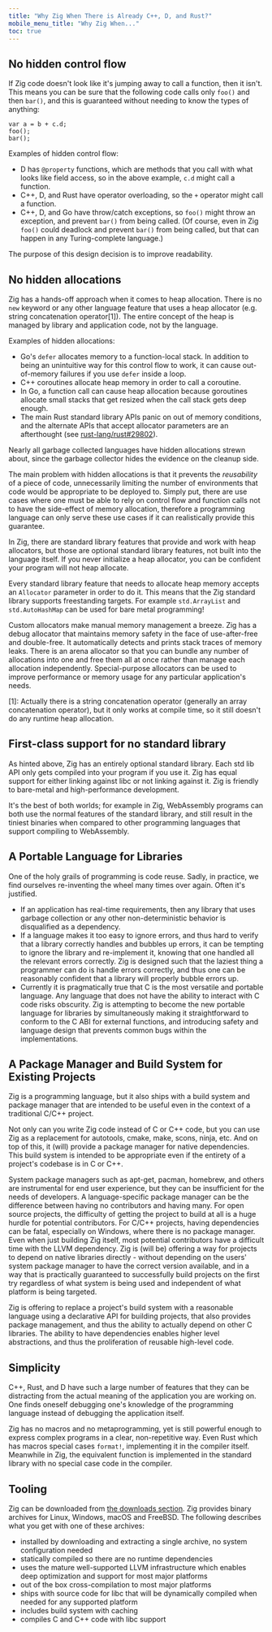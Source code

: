 ```yaml
---
title: "Why Zig When There is Already C++, D, and Rust?"
mobile_menu_title: "Why Zig When..."
toc: true
---
```



## No hidden control flow

If Zig code doesn't look like it's jumping away to call a function, then it isn't. This means you can be sure that the following code calls only `foo()` and then `bar()`, and this is guaranteed without needing to know the types of anything:

```zig
var a = b + c.d;
foo();
bar();
```

Examples of hidden control flow:

* D has `@property` functions, which are methods that you call with what looks like field access, so in the above example, `c.d` might call a function.
* C++, D, and Rust have operator overloading, so the `+` operator might call a function.
* C++, D, and Go have throw/catch exceptions, so `foo()` might throw an exception, and prevent `bar()` from being called. (Of course, even in Zig `foo()` could deadlock and prevent `bar()` from being called, but that can happen in any Turing-complete language.)

The purpose of this design decision is to improve readability.

## No hidden allocations

Zig has a hands-off approach when it comes to heap allocation. There is no `new` keyword
or any other language feature that uses a heap allocator (e.g. string concatenation operator[1]).
The entire concept of the heap is managed by library and application code, not by the language.

Examples of hidden allocations:

* Go's `defer` allocates memory to a function-local stack. In addition to being an unintuitive
  way for this control flow to work, it can cause out-of-memory failures if you use
  `defer` inside a loop.
* C++ coroutines allocate heap memory in order to call a coroutine.
* In Go, a function call can cause heap allocation because goroutines allocate small stacks
  that get resized when the call stack gets deep enough.
* The main Rust standard library APIs panic on out of memory conditions, and the alternate
  APIs that accept allocator parameters are an afterthought
  (see [rust-lang/rust#29802](https://github.com/rust-lang/rust/issues/29802)).

Nearly all garbage collected languages have hidden allocations strewn about, since the
garbage collector hides the evidence on the cleanup side.

The main problem with hidden allocations is that it prevents the *reusability* of a
piece of code, unnecessarily limiting the number of environments that code would be
appropriate to be deployed to. Simply put, there are use cases where one must be able
to rely on control flow and function calls not to have the side-effect of memory allocation,
therefore a programming language can only serve these use cases if it can realistically
provide this guarantee.

In Zig, there are standard library features that provide and work with heap allocators,
but those are optional standard library features, not built into the language itself.
If you never initialize a heap allocator, you can be confident your program will not heap allocate.

Every standard library feature that needs to allocate heap memory accepts an `Allocator` parameter
in order to do it. This means that the Zig standard library supports freestanding targets. For
example `std.ArrayList` and `std.AutoHashMap` can be used for bare metal programming!

Custom allocators make manual memory management a breeze. Zig has a debug allocator that
maintains memory safety in the face of use-after-free and double-free. It automatically
detects and prints stack traces of memory leaks. There is an arena allocator so that you can
bundle any number of allocations into one and free them all at once rather than manage
each allocation independently. Special-purpose allocators can be used to improve performance
or memory usage for any particular application's needs.

[1]: Actually there is a string concatenation operator (generally an array concatenation operator), but it only works at compile time, so it still doesn't do any runtime heap allocation.

## First-class support for no standard library

As hinted above, Zig has an entirely optional standard library. Each std lib API only gets compiled
into your program if you use it. Zig has equal support for either linking against libc or
not linking against it. Zig is friendly to bare-metal and high-performance development.

It's the best of both worlds; for example in Zig, WebAssembly programs can both use
the normal features of the standard library, and still result in the tiniest binaries when
compared to other programming languages that support compiling to WebAssembly.

## A Portable Language for Libraries

One of the holy grails of programming is code reuse. Sadly, in practice, we find ourselves re-inventing the wheel many times over again. Often it's justified.

 * If an application has real-time requirements, then any library that uses garbage collection or any other non-deterministic behavior is disqualified as a dependency.
 * If a language makes it too easy to ignore errors, and thus hard to verify that a library correctly handles and bubbles up errors, it can be tempting to ignore the library and re-implement it, knowing that one handled all the relevant errors correctly. Zig is designed such that the laziest thing a programmer can do is handle errors correctly, and thus one can be reasonably confident that a library will properly bubble errors up.
 * Currently it is pragmatically true that C is the most versatile and portable language. Any language that does not have the ability to interact with C code risks obscurity. Zig is attempting to become the new portable language for libraries by simultaneously making it straightforward to conform to the C ABI for external functions, and introducing safety and language design that prevents common bugs within the implementations.

## A Package Manager and Build System for Existing Projects

Zig is a programming language, but it also ships with a build system and package manager that are intended to be useful even in the context of a traditional C/C++ project.

Not only can you write Zig code instead of C or C++ code, but you can use Zig as a replacement for autotools, cmake, make, scons, ninja, etc. And on top of this, it (will) provide a package manager for native dependencies. This build system is intended to be appropriate even if the entirety of a project's codebase is in C or C++.

System package managers such as apt-get, pacman, homebrew, and others are instrumental for end user experience, but they can be insufficient for the needs of developers. A language-specific package manager can be the difference between having no contributors and having many. For open source projects, the difficulty of getting the project to build at all is a huge hurdle for potential contributors. For C/C++ projects, having dependencies can be fatal, especially on Windows, where there is no package manager. Even when just building Zig itself, most potential contributors have a difficult time with the LLVM dependency. Zig is (will be) offering a way for projects to depend on native libraries directly - without depending on the users' system package manager to have the correct version available, and in a way that is practically guaranteed to successfully build projects on the first try regardless of what system is being used and independent of what platform is being targeted.

Zig is offering to replace a project's build system with a reasonable language using a declarative API for building projects, that also provides package management, and thus the ability to actually depend on other C libraries. The ability to have dependencies enables higher level abstractions, and thus the proliferation of reusable high-level code.

## Simplicity

C++, Rust, and D have such a large number of features that they can be distracting from the actual meaning of the application you are working on. One finds oneself debugging one's knowledge of the programming language instead of debugging the application itself.

Zig has no macros and no metaprogramming, yet is still powerful enough to express complex programs in a clear, non-repetitive way. Even Rust which has macros special cases `format!`, implementing it in the compiler itself. Meanwhile in Zig, the equivalent function is implemented in the standard library with no special case code in the compiler.

## Tooling

Zig can be downloaded from [the downloads section](/download/).  Zig provides binary archives for Linux, Windows, macOS and FreeBSD. The following describes what you get with one of these archives:

* installed by downloading and extracting a single archive, no system configuration needed
* statically compiled so there are no runtime dependencies
* uses the mature well-supported LLVM infrastructure which enables deep optimization and support for most major platforms
* out of the box cross-compilation to most major platforms
* ships with source code for libc that will be dynamically compiled when needed for any supported platform
* includes build system with caching
* compiles C and C++ code with libc support
